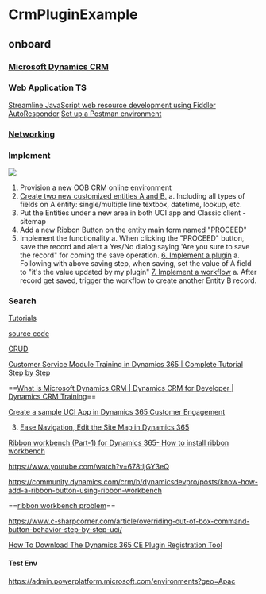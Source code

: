 # CrmPluginExample

## onboard

### [Microsoft Dynamics CRM](https://www.tutorialspoint.com/microsoft_crm/microsoft_crm_overview.htm)

### Web Application TS

[Streamline JavaScript web resource development using Fiddler AutoResponder](https://docs.microsoft.com/en-us/dynamics365/customerengagement/on-premises/developer/streamline-javascript-development-fiddler-autoresponder?view=op-9-1&viewFallbackFrom=op-9-1;)
[Set up a Postman environment](https://docs.microsoft.com/en-us/powerapps/developer/data-platform/webapi/setup-postman-environment)

### [Networking](https://www.cloudflare.com/zh-tw/learning/ssl/what-happens-in-a-tls-handshake/)

### Implement 

![](https://i.imgur.com/sYXfoJC.jpg)

1. Provision a new OOB CRM online environment
2. [Create two new customized entities A and B.](https://www.tutorialspoint.com/microsoft_crm/microsoft_crm_entities_and_records.htm)
a. Including all types of fields on A entity: single/multiple line textbox, datetime, lookup, etc.
3. Put the Entities under a new area in both UCI app and Classic client - sitemap
4.  Add a new Ribbon Button on the entity main form named "PROCEED"
5. Implement the functionality
a. When clicking the "PROCEED" button, save the record and alert a Yes/No dialog saying 'Are you sure to save the record" for coming the save operation.
[6. Implement a plugin](https://www.tutorialspoint.com/microsoft_crm/microsoft_crm_plugins.htm)
a. Following with above saving step, when saving, set the value of A field to "it's the value updated by my plugin"
[7. Implement a workflow](https://www.tutorialspoint.com/microsoft_crm/microsoft_crm_workflow_processes.htm)
a. After record get saved, trigger the workflow to create another Entity B record.


### Search

[Tutorials](https://docs.microsoft.com/en-us/dynamics365/customerengagement/on-premises/developer/tutorials-resources-sdk?view=op-9-1)

[source code](https://github.com/microsoft/PowerApps-Samples)

[CRUD](https://github.com/microsoft/PowerApps-Samples/tree/master/cds/orgsvc/C%23/CRUD-Dynamic-Entity)

[Customer Service Module Training in Dynamics 365 | Complete Tutorial Step by Step](https://www.youtube.com/watch?v=ppk0IIm6kN4)

==[What is Microsoft Dynamics CRM | Dynamics CRM for Developer | Dynamics CRM Training](https://www.youtube.com/watch?v=3FqhZDYLul0)==

[Create a sample UCI App in Dynamics 365 Customer Engagement](https://softchief.com/2019/12/09/create-a-sample-uci-app-in-dynamics-365-customer-engagement/)

3. [Ease Navigation, Edit the Site Map in Dynamics 365](https://www.crmsoftwareblog.com/2018/12/ease-navigation-edit-the-site-map-in-dynamics-365/)

[Ribbon workbench (Part-1) for Dynamics 365- How to install ribbon workbench](https://softchief.com/2021/10/25/ribbon-workbench-part-1-for-dynamics-365-how-to-install-ribbon-workbench/)

https://www.youtube.com/watch?v=678tljGY3eQ

https://community.dynamics.com/crm/b/dynamicsdevpro/posts/know-how-add-a-ribbon-button-using-ribbon-workbench

==[ribbon workbench problem](https://community.dynamics.com/crm/f/microsoft-dynamics-crm-forum/298984/problems-when-creating-a-button-in-ribbon-workbench/861783)==

https://www.c-sharpcorner.com/article/overriding-out-of-box-command-button-behavior-step-by-step-uci/

[How To Download The Dynamics 365 CE Plugin Registration Tool](https://www.c-sharpcorner.com/article/how-to-download-the-dynamics-365-ce-plugin-registration-tool/)

#### Test Env
https://admin.powerplatform.microsoft.com/environments?geo=Apac